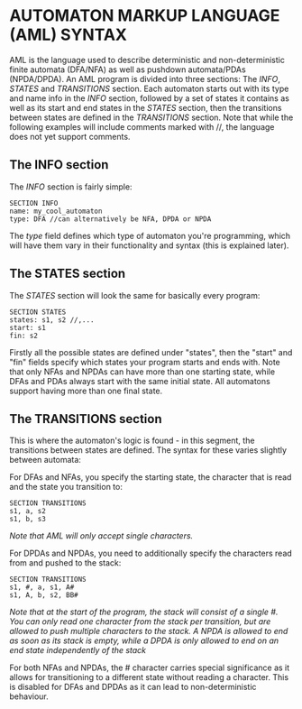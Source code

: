 # AUTOMATON MARKUP LANGUAGE (AML) SYNTAX

AML is the language used to describe deterministic and non-deterministic finite automata (DFA/NFA) as well as pushdown automata/PDAs (NPDA/DPDA).
An AML program is divided into three sections: The *INFO*, *STATES* and *TRANSITIONS* section.
Each automaton starts out with its type and name info in the *INFO* section, followed by a set of states it contains as well as its start and end states in the *STATES* section, then the transitions between states are defined in the *TRANSITIONS* section.
Note that while the following examples will include comments marked with //, the language does not yet support comments.

## The INFO section

The *INFO* section is fairly simple:

```
SECTION INFO
name: my_cool_automaton
type: DFA //can alternatively be NFA, DPDA or NPDA
```

The *type* field defines which type of automaton you're programming, which will have them vary in their functionality and syntax (this is explained later).

## The STATES section

The *STATES* section will look the same for basically every program:

```
SECTION STATES
states: s1, s2 //,...
start: s1
fin: s2
```

Firstly all the possible states are defined under "states", then the "start" and "fin" fields specify which states your program starts and ends with. Note that only NFAs and NPDAs can have more than one starting state, while DFAs and PDAs always start with the same initial state. All automatons support having more than one final state.

## The TRANSITIONS section

This is where the automaton's logic is found - in this segment, the transitions between states are defined. The syntax for these varies slightly between automata:

For DFAs and NFAs, you specify the starting state, the character that is read and the state you transition to:

```
SECTION TRANSITIONS
s1, a, s2
s1, b, s3
```

*Note that AML will only accept single characters.*

For DPDAs and NPDAs, you need to additionally specify the characters read from and pushed to the stack:

```
SECTION TRANSITIONS
s1, #, a, s1, A#
s1, A, b, s2, BB#
```

*Note that  at the start of the program, the stack will consist of a single #. You can only read one character from the stack per transition, but are allowed to push multiple characters to the stack. A NPDA is allowed to end as soon as its stack is empty, while a DPDA is only allowed to end on an end state independently of the stack*

For both NFAs and NPDAs, the # character carries special significance as it allows for transitioning to a different state without reading a character. This is disabled for DFAs and DPDAs as it can lead to non-deterministic behaviour.